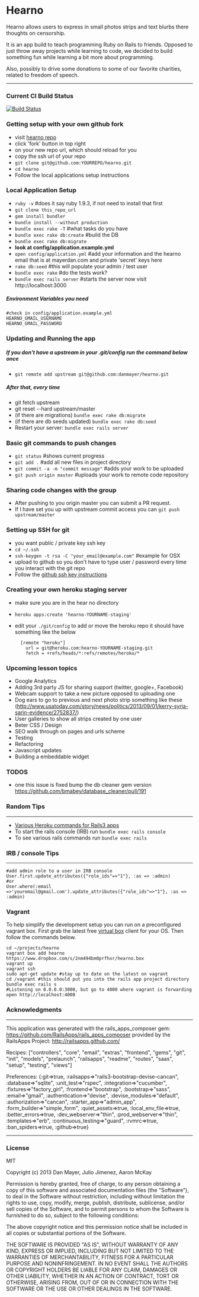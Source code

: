 Hearno
========================

Hearno allows users to express in small photos strips and text blurbs there thoughts on censorship.

It is an app build to teach programming Ruby on Rails to friends. Opposed to just throw away projects while learning to code, we decided to build something fun while learning a bit more about programming. 

Also, possibly to drive some donations to some of our favorite charities, related to freedom of speech.
________________________


### Current CI Build Status

[![Build Status](https://secure.travis-ci.org/danmayer/hearno.png)](http://travis-ci.org/danmayer/hearno)

### Getting setup with your own github fork

* visit [hearno repo](https://github.com/danmayer/hearno)
* click 'fork' button in top right
* on your new repo url, which should reload for you
* copy the ssh url of your repo
* `git clone git@github.com:YOURREPO/hearno.git`
* `cd hearno`
* Follow the local applications setup instructions

### Local Application Setup

* `ruby -v` #does it say ruby 1.9.3, if not need to install that first
* `git clone this_repo_url`
* `gem install bundler`
* `bundle install --without production`
* `bundle exec rake -T` #what tasks do you have
* `bundle exec rake db:create` #build the DB
* `bundle exec rake db:migrate`
* __look at config/application.example.yml__
* `open config/application.yml` #add your information and the hearno email that is at mayerdan.com and private 'secret' keys here
* `rake db:seed` #this will populate your admin / test user
* `bundle exec rake` #do the tests work?
* `bundle exec rails server` #starts the server now visit http://localhost:3000

##### Environment Variables you need

    #check in config/application.example.yml
    HEARNO_GMAIL_USERNAME
    HEARNO_GMAIL_PASSWORD



### Updating and Running the app

##### If you don't have a upstream in your .git/config run the command below once

* `git remote add upstream git@github.com:danmayer/hearno.git`

##### After that, every time

* git fetch upstream
* git reset --hard upstream/master
* (if there are migrations) `bundle exec rake db:migrate`
* (if there are db seeds updated) `bundle exec rake db:seed`
* Restart your server: `bundle exec rails server`


### Basic git commands to push changes

* `git status` #shows current progress
* `git add .` #add all new files in project directory
* `git commit -a -m "commit message"` #adds your work to be uploaded
* `git push origin master` #uploads your work to remote code repository

### Sharing code changes with the group

* After pushing to you origin master you can submit a PR request.
* If I have set you up with upstream commit access you can `git push upstream/master`

### Setting up SSH for git

* you want public / private key ssh key
* `cd ~/.ssh`
* `ssh-keygen -t rsa -C "your_email@example.com"` #example for OSX
* upload to github so you don't have to type user / password every time you interact with the git repo
* Follow the [github ssh key instructions](https://help.github.com/articles/generating-ssh-keys)

### Creating your own heroku staging server

* make sure you are in the hear no directory
* `heroku apps:create 'hearno-YOURNAME-staging'`
* edit your `./git/config` to add or move the heroku repo it should have something like the below


        [remote "heroku"]
          url = git@heroku.com:hearno-YOURNAME-staging.git
          fetch = +refs/heads/*:refs/remotes/heroku/*

### Upcoming lesson topics

* Google Analytics
* Adding 3rd party JS for sharing support (twitter, google+, Facebook)
* Webcam support to take a new picture opposed to uploading one
* Dog ears to go to previous and next photo strip something like these (http://www.usatoday.com/story/news/politics/2013/09/01/kerry-syria-sarin-evidence/2752837/)
* User galleries to show all strips created by one user
* Beter CSS / Design
* SEO walk through on pages and urls scheme
* Testing
* Refactoring
* Javascript updates
* Building a embeddable widget

### TODOS

* one this issue is fixed bump the db cleaner gem version https://github.com/bmabey/database_cleaner/pull/191

### Random Tips
________________________

* [Various Heroku commands for Rails3 apps](https://devcenter.heroku.com/articles/rails3#console)
* To start the rails console (IRB) run `bundle exec rails console`
* To see various rails commands run `bundle exec rails`

### IRB / console Tips
________________________


    #add admin role to a user in IRB console
    User.first.update_attributes({"role_ids"=>"1"}, :as => :admin)
    #or
    User.where(:email =>'youremail@gmail.com').update_attributes({"role_ids"=>"1"}, :as => :admin)
    

### Vagrant

To help simplify the development setup you can run on a preconfigured vagrant box. First grab the latest free [virtual box](https://www.virtualbox.org/) client for your OS. Then follow the commands below.

    cd ~/projects/hearno
    vagrant box add hearno https://www.dropbox.com/s/2nm494bm0prfhxr/hearno.box
    vagrant up
    vagrant ssh
    sudo apt-get update #stay up to date on the latest on vagrant
    cd /vagrant #this should put you into the rails app project directory
    bundle exec rails s 
    #Listening on 0.0.0.0:3000, but go to 4000 where vagrant is forwarding
    open http://localhost:4000

### Acknowledgments
________________________

This application was generated with the rails_apps_composer gem:
https://github.com/RailsApps/rails_apps_composer
provided by the RailsApps Project:
http://railsapps.github.com/

Recipes:
["controllers", "core", "email", "extras", "frontend", "gems", "git", "init", "models", "prelaunch", "railsapps", "readme", "routes", "saas", "setup", "testing", "views"]

Preferences:
{:git=>true, :railsapps=>"rails3-bootstrap-devise-cancan", :database=>"sqlite", :unit_test=>"rspec", :integration=>"cucumber", :fixtures=>"factory_girl", :frontend=>"bootstrap", :bootstrap=>"sass", :email=>"gmail", :authentication=>"devise", :devise_modules=>"default", :authorization=>"cancan", :starter_app=>"admin_app", :form_builder=>"simple_form", :quiet_assets=>true, :local_env_file=>true, :better_errors=>true, :dev_webserver=>"thin", :prod_webserver=>"thin", :templates=>"erb", :continuous_testing=>"guard", :rvmrc=>true, :ban_spiders=>true, :github=>true}

________________________

### License

MIT

Copyright (c) 2013 Dan Mayer, Julio Jimenez, Aaron McKay

Permission is hereby granted, free of charge, to any person obtaining a copy of this software and associated documentation files (the "Software"), to deal in the Software without restriction, including without limitation the rights to use, copy, modify, merge, publish, distribute, sublicense, and/or sell copies of the Software, and to permit persons to whom the Software is furnished to do so, subject to the following conditions:

The above copyright notice and this permission notice shall be included in all copies or substantial portions of the Software.

THE SOFTWARE IS PROVIDED "AS IS", WITHOUT WARRANTY OF ANY KIND, EXPRESS OR IMPLIED, INCLUDING BUT NOT LIMITED TO THE WARRANTIES OF MERCHANTABILITY, FITNESS FOR A PARTICULAR PURPOSE AND NONINFRINGEMENT. IN NO EVENT SHALL THE AUTHORS OR COPYRIGHT HOLDERS BE LIABLE FOR ANY CLAIM, DAMAGES OR OTHER LIABILITY, WHETHER IN AN ACTION OF CONTRACT, TORT OR OTHERWISE, ARISING FROM, OUT OF OR IN CONNECTION WITH THE SOFTWARE OR THE USE OR OTHER DEALINGS IN THE SOFTWARE.